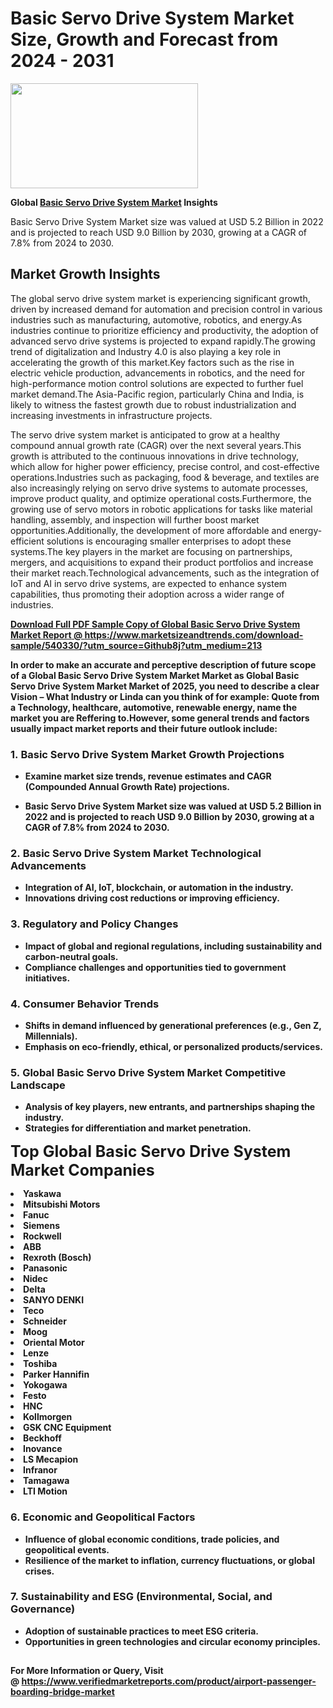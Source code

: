 <H1>Basic Servo Drive System Market Size, Growth and Forecast from 2024 - 2031</H1><img class="aligncenter size-medium wp-image-584254" src="https://thirdeyenews.in/wp-content/uploads/2024/09/Global-Market-Research-300x168.jpeg" alt="" width="300" height="168" /><p><strong>Global&nbsp;<a href="https://www.marketsizeandtrends.com/download-sample/540330/?utm_source=Github8j?utm_medium=213">Basic Servo Drive System Market</a> Insights</strong></p><p>Basic Servo Drive System Market size was valued at USD 5.2 Billion in 2022 and is projected to reach USD 9.0 Billion by 2030, growing at a CAGR of 7.8% from 2024 to 2030.</p><p><h2>Market Growth Insights</h2> <p>The global servo drive system market is experiencing significant growth, driven by increased demand for automation and precision control in various industries such as manufacturing, automotive, robotics, and energy.As industries continue to prioritize efficiency and productivity, the adoption of advanced servo drive systems is projected to expand rapidly.The growing trend of digitalization and Industry 4.0 is also playing a key role in accelerating the growth of this market.Key factors such as the rise in electric vehicle production, advancements in robotics, and the need for high-performance motion control solutions are expected to further fuel market demand.The Asia-Pacific region, particularly China and India, is likely to witness the fastest growth due to robust industrialization and increasing investments in infrastructure projects.</p> <p><strong><a href="#"></a></strong></p> <p>The servo drive system market is anticipated to grow at a healthy compound annual growth rate (CAGR) over the next several years.This growth is attributed to the continuous innovations in drive technology, which allow for higher power efficiency, precise control, and cost-effective operations.Industries such as packaging, food & beverage, and textiles are also increasingly relying on servo drive systems to automate processes, improve product quality, and optimize operational costs.Furthermore, the growing use of servo motors in robotic applications for tasks like material handling, assembly, and inspection will further boost market opportunities.Additionally, the development of more affordable and energy-efficient solutions is encouraging smaller enterprises to adopt these systems.The key players in the market are focusing on partnerships, mergers, and acquisitions to expand their product portfolios and increase their market reach.Technological advancements, such as the integration of IoT and AI in servo drive systems, are expected to enhance system capabilities, thus promoting their adoption across a wider range of industries.<p><strong><a href="#"></p><p><span class=""><strong>Download Full PDF Sample Copy of Global Basic Servo Drive System Market Report</strong> @ <a href="https://www.marketsizeandtrends.com/download-sample/540330/?utm_source=Github8j?utm_medium=213" target="_blank">https://www.marketsizeandtrends.com/download-sample/540330/?utm_source=Github8j?utm_medium=213</a></span></p><p>In order to make an accurate and perceptive description of future scope of a Global&nbsp;Basic Servo Drive System Market Market as Global&nbsp;Basic Servo Drive System Market Market of 2025, you need to describe a clear Vision &ndash; What Industry or Linda can you think of for example: Quote from a Technology, healthcare, automotive, renewable energy, name the market you are Reffering to.However, some general trends and factors usually impact market reports and their future outlook include:</p><h3>1.&nbsp;<strong>Basic Servo Drive System Market Growth Projections</strong></h3><ul><li>Examine market size trends, revenue estimates and CAGR (Compounded Annual Growth Rate) projections.</li><li><p>Basic Servo Drive System Market size was valued at USD 5.2 Billion in 2022 and is projected to reach USD 9.0 Billion by 2030, growing at a CAGR of 7.8% from 2024 to 2030.</p></li></ul><h3>2.&nbsp;<strong>Basic Servo Drive System Market Technological Advancements</strong></h3><ul><li>Integration of AI, IoT, blockchain, or automation in the industry.</li><li>Innovations driving cost reductions or improving efficiency.</li></ul><h3>3.&nbsp;<strong>Regulatory and Policy Changes</strong></h3><ul><li>Impact of global and regional regulations, including sustainability and carbon-neutral goals.</li><li>Compliance challenges and opportunities tied to government initiatives.</li></ul><h3>4.&nbsp;<strong>Consumer Behavior Trends</strong></h3><ul><li>Shifts in demand influenced by generational preferences (e.g., Gen Z, Millennials).</li><li>Emphasis on eco-friendly, ethical, or personalized products/services.</li></ul><h3>5.&nbsp;<strong>Global Basic Servo Drive System Market Competitive Landscape</strong></h3><ul><li>Analysis of key players, new entrants, and partnerships shaping the industry.</li><li>Strategies for differentiation and market penetration.</li></ul><p data-pm-slice="1 1 []"><span style="color: inherit; font-family: inherit; font-size: 25px;">Top Global Basic Servo Drive System Market Companies</span></p><div class="" data-test-id=""><p><li>Yaskawa</li><li> Mitsubishi Motors</li><li> Fanuc</li><li> Siemens</li><li> Rockwell</li><li> ABB</li><li> Rexroth (Bosch)</li><li> Panasonic</li><li> Nidec</li><li> Delta</li><li> SANYO DENKI</li><li> Teco</li><li> Schneider</li><li> Moog</li><li> Oriental Motor</li><li> Lenze</li><li> Toshiba</li><li> Parker Hannifin</li><li> Yokogawa</li><li> Festo</li><li> HNC</li><li> Kollmorgen</li><li> GSK CNC Equipment</li><li> Beckhoff</li><li> Inovance</li><li> LS Mecapion</li><li> Infranor</li><li> Tamagawa</li><li> LTI Motion</li></p></div><h3>6.&nbsp;<strong>Economic and Geopolitical Factors</strong></h3><ul><li>Influence of global economic conditions, trade policies, and geopolitical events.</li><li>Resilience of the market to inflation, currency fluctuations, or global crises.</li></ul><h3>7.&nbsp;<strong>Sustainability and ESG (Environmental, Social, and Governance)</strong></h3><ul><li>Adoption of sustainable practices to meet ESG criteria.</li><li>Opportunities in green technologies and circular economy principles.</li></ul><h2><strong style="font-size: 14px;">For More Information or Query, Visit @&nbsp;</strong><a style="background-color: #ffffff; font-size: 14px;" href="https://www.marketsizeandtrends.com/report/basic-servo-drive-system-market/" target="_blank">https://www.verifiedmarketreports.com/product/airport-passenger-boarding-bridge-market</a></h2>
